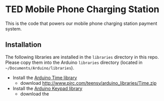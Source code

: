# TED Mobile Phone Charging Station
This is the code that powers our mobile phone charging station payment system.

## Installation
The following libraries are installed in the `libraries` directory in this repo.
Please copy them into the Arduino `libraries` directory (located in
`~/Documents/Arduino/libraries`).
- Install the [Arduino Time library](https://github.com/PaulStoffregen/Time)
  + download http://www.pjrc.com/teensy/arduino_libraries/Time.zip
- Install the [Arduino Keypad library](http://playground.arduino.cc/code/keypad)
  + download the
